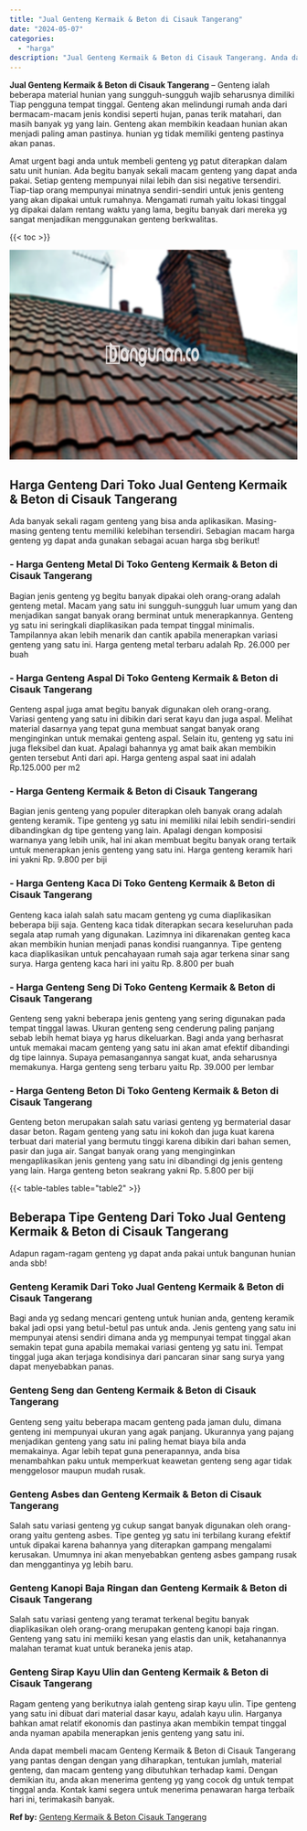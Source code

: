```yaml
---
title: "Jual Genteng Kermaik & Beton di Cisauk Tangerang"
date: "2024-05-07"
categories: 
  - "harga"
description: "Jual Genteng Kermaik & Beton di Cisauk Tangerang. Anda dapat membeli macam Genteng Kermaik & Beton di Cisauk Tangerang yang pantas dengan dengan yang diharap..."
---
```


**Jual Genteng Kermaik & Beton di Cisauk Tangerang** – Genteng ialah beberapa material hunian yang sungguh-sungguh wajib seharusnya dimiliki Tiap pengguna tempat tinggal. Genteng akan melindungi rumah anda dari bermacam-macam jenis kondisi seperti hujan, panas terik matahari, dan masih banyak yg yang lain. Genteng akan membikin keadaan hunian akan menjadi paling aman pastinya. hunian yg tidak memiliki genteng pastinya akan panas.

Amat urgent bagi anda untuk membeli genteng yg patut diterapkan dalam satu unit hunian. Ada begitu banyak sekali macam genteng yang dapat anda pakai. Setiap genteng mempunyai nilai lebih dan sisi negative tersendiri. Tiap-tiap orang mempunyai minatnya sendiri-sendiri untuk jenis genteng yang akan dipakai untuk rumahnya. Mengamati rumah yaitu lokasi tinggal yg dipakai dalam rentang waktu yang lama, begitu banyak dari mereka yg sangat menjadikan menggunakan genteng berkwalitas.

{{< toc >}}

![Jual Genteng Kermaik & Beton di Cisauk Tangerang](/images/genteng-minimalis-murah24.png)

## Harga Genteng Dari Toko Jual Genteng Kermaik & Beton di Cisauk Tangerang

Ada banyak sekali ragam genteng yang bisa anda aplikasikan. Masing-masing genteng tentu memiliki kelebihan tersendiri. Sebagian macam harga genteng yg dapat anda gunakan sebagai acuan harga sbg berikut!

### \- Harga Genteng Metal Di Toko Genteng Kermaik & Beton di Cisauk Tangerang

Bagian jenis genteng yg begitu banyak dipakai oleh orang-orang adalah genteng metal. Macam yang satu ini sungguh-sungguh luar umum yang dan menjadikan sangat banyak orang berminat untuk menerapkannya. Genteng yg satu ini seringkali diaplikasikan pada tempat tinggal minimalis. Tampilannya akan lebih menarik dan cantik apabila menerapkan variasi genteng yang satu ini. Harga genteng metal terbaru adalah Rp. 26.000 per buah

### \- Harga Genteng Aspal Di Toko Genteng Kermaik & Beton di Cisauk Tangerang

Genteng aspal juga amat begitu banyak digunakan oleh orang-orang. Variasi genteng yang satu ini dibikin dari serat kayu dan juga aspal. Melihat material dasarnya yang tepat guna membuat sangat banyak orang menginginkan untuk memakai genteng aspal. Selain itu, genteng yg satu ini juga fleksibel dan kuat. Apalagi bahannya yg amat baik akan membikin genten tersebut Anti dari api. Harga genteng aspal saat ini adalah Rp.125.000 per m2

### \- Harga Genteng Kermaik & Beton di Cisauk Tangerang

Bagian jenis genteng yang populer diterapkan oleh banyak orang adalah genteng keramik. Tipe genteng yg satu ini memiliki nilai lebih sendiri-sendiri dibandingkan dg tipe genteng yang lain. Apalagi dengan komposisi warnanya yang lebih unik, hal ini akan membuat begitu banyak orang tertaik untuk menerapkan jenis genteng yang satu ini. Harga genteng keramik hari ini yakni Rp. 9.800 per biji

### \- Harga Genteng Kaca Di Toko Genteng Kermaik & Beton di Cisauk Tangerang

Genteng kaca ialah salah satu macam genteng yg cuma diaplikasikan beberapa biji saja. Genteng kaca tidak diterapkan secara keseluruhan pada segala atap rumah yang digunakan. Lazimnya ini dikarenakan genteg kaca akan membikin hunian menjadi panas kondisi ruangannya. Tipe genteng kaca diaplikasikan untuk pencahayaan rumah saja agar terkena sinar sang surya. Harga genteng kaca hari ini yaitu Rp. 8.800 per buah

### \- Harga Genteng Seng Di Toko Genteng Kermaik & Beton di Cisauk Tangerang

Genteng seng yakni beberapa jenis genteng yang sering digunakan pada tempat tinggal lawas. Ukuran genteng seng cenderung paling panjang sebab lebih hemat biaya yg harus dikeluarkan. Bagi anda yang berhasrat untuk memakai macam genteng yang satu ini akan amat efektif dibandingi dg tipe lainnya. Supaya pemasangannya sangat kuat, anda seharusnya memakunya. Harga genteng seng terbaru yaitu Rp. 39.000 per lembar

### \- Harga Genteng Beton Di Toko Genteng Kermaik & Beton di Cisauk Tangerang

Genteng beton merupakan salah satu variasi genteng yg bermaterial dasar dasar beton. Ragam genteng yang satu ini kokoh dan juga kuat karena terbuat dari material yang bermutu tinggi karena dibikin dari bahan semen, pasir dan juga air. Sangat banyak orang yang menginginkan mengaplikasikan jenis genteng yang satu ini dibandingi dg jenis genteng yang lain. Harga genteng beton seakrang yakni Rp. 5.800 per biji

{{< table-tables table="table2" >}}

## Beberapa Tipe Genteng Dari Toko Jual Genteng Kermaik & Beton di Cisauk Tangerang

Adapun ragam-ragam genteng yg dapat anda pakai untuk bangunan hunian anda sbb!

### Genteng Keramik Dari Toko Jual Genteng Kermaik & Beton di Cisauk Tangerang

Bagi anda yg sedang mencari genteng untuk hunian anda, genteng keramik bakal jadi opsi yang betul-betul pas untuk anda. Jenis genteng yang satu ini mempunyai atensi sendiri dimana anda yg mempunyai tempat tinggal akan semakin tepat guna apabila memakai variasi genteng yg satu ini. Tempat tinggal juga akan terjaga kondisinya dari pancaran sinar sang surya yang dapat menyebabkan panas.

### Genteng Seng dan Genteng Kermaik & Beton di Cisauk Tangerang

Genteng seng yaitu beberapa macam genteng pada jaman dulu, dimana genteng ini mempunyai ukuran yang agak panjang. Ukurannya yang pajang menjadikan genteng yang satu ini paling hemat biaya bila anda memakainya. Agar lebih tepat guna penerapannya, anda bisa menambahkan paku untuk memperkuat keawetan genteng seng agar tidak menggelosor maupun mudah rusak.

### Genteng Asbes dan Genteng Kermaik & Beton di Cisauk Tangerang

Salah satu variasi genteng yg cukup sangat banyak digunakan oleh orang-orang yaitu genteng asbes. Tipe genteg yg satu ini terbilang kurang efektif untuk dipakai karena bahannya yang diterapkan gampang mengalami kerusakan. Umumnya ini akan menyebabkan genteng asbes gampang rusak dan menggantinya yg lebih baru.

### Genteng Kanopi Baja Ringan dan Genteng Kermaik & Beton di Cisauk Tangerang

Salah satu variasi genteng yang teramat terkenal begitu banyak diaplikasikan oleh orang-orang merupakan genteng kanopi baja ringan. Genteng yang satu ini memiiki kesan yang elastis dan unik, ketahanannya malahan teramat kuat untuk beraneka jenis atap.

### Genteng Sirap Kayu Ulin dan Genteng Kermaik & Beton di Cisauk Tangerang

Ragam genteng yang berikutnya ialah genteng sirap kayu ulin. Tipe genteng yang satu ini dibuat dari material dasar kayu, adalah kayu ulin. Harganya bahkan amat relatif ekonomis dan pastinya akan membikin tempat tinggal anda nyaman apabila menerapkan jenis genteng yang satu ini.

Anda dapat membeli macam Genteng Kermaik & Beton di Cisauk Tangerang yang pantas dengan dengan yang diharapkan, tentukan jumlah, material genteng, dan macam genteng yang dibutuhkan terhadap kami. Dengan demikian itu, anda akan menerima genteng yg yang cocok dg untuk tempat tinggal anda. Kontak kami segera untuk menerima penawaran harga terbaik hari ini, terimakasih banyak.

**Ref by:**  [Genteng Kermaik & Beton  Cisauk Tangerang](https://id.wikipedia.org/wiki/Genteng)
